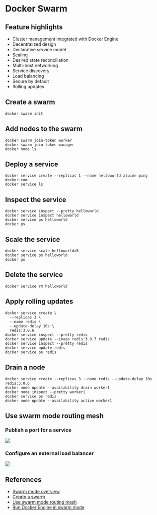 # Docker Swarm

## Feature highlights
- Cluster management integrated with Docker Engine
- Decentralized design
- Declarative service model
- Scaling
- Desired state reconciliation
- Multi-host networking
- Service discovery
- Load balancing
- Secure by default
- Rolling updates

## Create a swarm
```
docker swarm init
```

## Add nodes to the swarm
```
docker swarm join-token worker
docker swarm join-token manager
docker node ls
```

## Deploy a service
```
docker service create --replicas 1 --name helloworld alpine ping docker.com
docker service ls
```

## Inspect the service
```
docker service inspect --pretty helloworld
docker service inspect helloworld
docker service ps helloworld
docker ps
```

## Scale the service
```
docker service scale helloworld=5
docker service ps helloworld
docker ps
```

## Delete the service
```
docker service rm helloworld
```

## Apply rolling updates
```
docker service create \
  --replicas 3 \
  --name redis \
  --update-delay 10s \
  redis:3.0.6
docker service inspect --pretty redis
docker service update --image redis:3.0.7 redis
docker service inspect --pretty redis
docker service update redis
docker service ps redis
```

## Drain a node
```
docker service create --replicas 3 --name redis --update-delay 10s redis:3.0.6
docker node update --availability drain worker1
docker node inspect --pretty worker1
docker service ps redis
docker node update --availability active worker1
```

## Use swarm mode routing mesh
### Publish a port for a service
![](https://docs.docker.com/engine/swarm/images/ingress-routing-mesh.png)

### Configure an external load balancer
![](https://docs.docker.com/engine/swarm/images/ingress-lb.png)

## References
- [Swarm mode overview](https://docs.docker.com/engine/swarm/)
- [Create a swarm](https://docs.docker.com/engine/swarm/swarm-tutorial/create-swarm/)
- [Use swarm mode routing mesh](https://docs.docker.com/engine/swarm/ingress/)
- [Run Docker Engine in swarm mode](https://docs.docker.com/engine/swarm/swarm-mode/)
